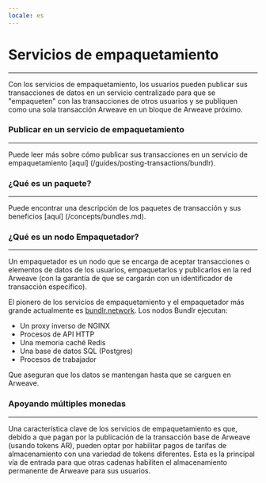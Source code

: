 ```yaml
---
locale: es
---
```


# Servicios de empaquetamiento
---
Con los servicios de empaquetamiento, los usuarios pueden publicar sus transacciones de datos en un servicio centralizado para que se "empaqueten" con las transacciones de otros usuarios y se publiquen como una sola transacción Arweave en un bloque de Arweave próximo.

### Publicar en un servicio de empaquetamiento
---
Puede leer más sobre cómo publicar sus transacciones en un servicio de empaquetamiento [aquí] (/guides/posting-transactions/bundlr).

### ¿Qué es un paquete?
---
Puede encontrar una descripción de los paquetes de transacción y sus beneficios [aquí] (/concepts/bundles.md).

### ¿Qué es un nodo Empaquetador?
---
Un empaquetador es un nodo que se encarga de aceptar transacciones o elementos de datos de los usuarios, empaquetarlos y publicarlos en la red Arweave (con la garantía de que se cargarán con un identificador de transacción específico).

El pionero de los servicios de empaquetamiento y el empaquetador más grande actualmente es [bundlr.network](https://bundlr.network). Los nodos Bundlr ejecutan:

- Un proxy inverso de NGINX
- Procesos de API HTTP
- Una memoria caché Redis
- Una base de datos SQL (Postgres)
- Procesos de trabajador

Que aseguran que los datos se mantengan hasta que se carguen en Arweave.

### Apoyando múltiples monedas
---
Una característica clave de los servicios de empaquetamiento es que, debido a que pagan por la publicación de la transacción base de Arweave (usando tokens AR), pueden optar por habilitar pagos de tarifas de almacenamiento con una variedad de tokens diferentes. Esta es la principal vía de entrada para que otras cadenas habiliten el almacenamiento permanente de Arweave para sus usuarios.